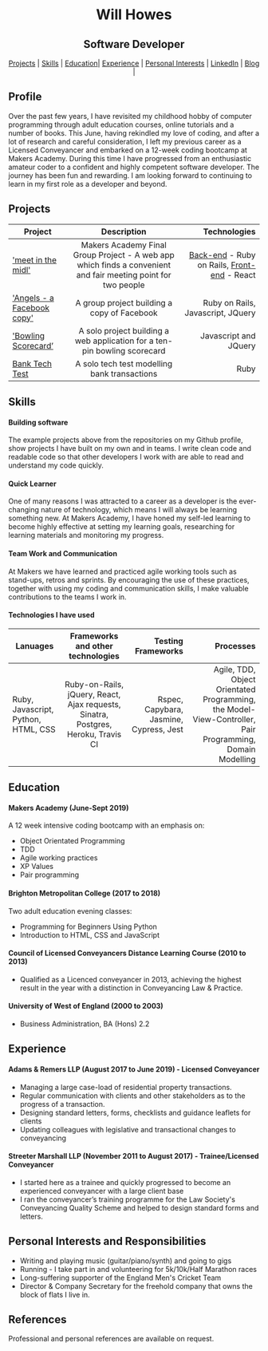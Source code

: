 <h1 align=center> Will Howes </h1>
<h2 align=center>Software Developer</h2>

<div align=center><a href="https://github.com/willhowes/CV#projects">Projects</a> | <a href="https://github.com/willhowes/CV#skills">Skills</a> | <a href="https://github.com/willhowes/CV#education">Education</a>|  <a href="https://github.com/willhowes/CV#experience">Experience</a> | <a href="https://github.com/willhowes/CV#personal-interests-and-responsibilities">Personal Interests</a> | <a href="https://www.linkedin.com/in/will-howes-12a9b529/" target="_blank">LinkedIn</a> |  <a href="https://medium.com/@williameldenhowes" target="_blank">Blog</a> |</div>

## Profile
Over the past few years, I have revisited my childhood hobby of computer programming through adult education courses, online tutorials and a number of books. This June, having rekindled my love of coding, and after a lot of research and careful consideration, I left my previous career as a Licensed Conveyancer and embarked on a 12-week coding bootcamp at Makers Academy. During this time I have progressed from an enthusiastic amateur coder to a confident and highly competent software developer. The journey has been fun and rewarding. I am looking forward to continuing to learn in my first role as a developer and beyond.

## Projects
| Project        | Description          | Technologies  |
| ------------- |:-------------:| -----:|
| ['meet in the midl'](https://github.com/willhowes/meet-in-the-middle-react-front-end) | Makers Academy Final Group Project - A web app which finds a convenient and fair meeting point for two people| [Back-end](https://github.com/willhowes/meet-in-the-middle-backend-api) - Ruby on Rails, [Front-end](https://github.com/willhowes/meet-in-the-middle-react-front-end) - React |
| ['Angels - a Facebook copy'](https://github.com/Kaymo1990/acebook---CharliesAngels)      | A group project building a copy of Facebook | Ruby on Rails, Javascript, JQuery |
| ['Bowling Scorecard’](https://github.com/willhowes/bowling-challenge)      | A solo project building a web application for a ten-pin bowling scorecard       | Javascript and JQuery |
| [Bank Tech Test](https://github.com/willhowes/bank_tech_test) | A solo tech test modelling bank transactions |  Ruby |

## Skills

#### Building software
The example projects above from the repositories on my Github profile, show projects I have built on my own and in teams. I write clean code and readable code so that other developers I work with are able to read and understand my code quickly.

#### Quick Learner
One of many reasons I was attracted to a career as a developer is the ever-changing nature of technology, which means I will always be learning something new. At Makers Academy, I have honed my self-led learning to become highly effective at setting my learning goals, researching for learning materials and monitoring my progress.

#### Team Work and Communication
At Makers we have learned and practiced agile working tools such as stand-ups, retros and sprints. By encouraging the use of these practices, together with using my coding and communication skills, I make valuable contributions to the teams I work in.  

#### Technologies I have used
| Lanuages        | Frameworks and other technologies          | Testing Frameworks  | Processes |
| ------------- |:-------------:| -----:| -----:|
| Ruby, Javascript, Python, HTML, CSS | Ruby-on-Rails, jQuery, React, Ajax requests, Sinatra, Postgres, Heroku, Travis CI | Rspec, Capybara, Jasmine, Cypress, Jest | Agile, TDD, Object Orientated Programming, the Model-View-Controller, Pair Programming, Domain Modelling |


## Education

#### Makers Academy (June-Sept 2019)
A 12 week intensive coding bootcamp with an emphasis on:
* Object Orientated Programming
* TDD
* Agile working practices
* XP Values
* Pair programming  

#### Brighton Metropolitan College (2017 to 2018)
Two adult education evening classes:
* Programming for Beginners Using Python
* Introduction to HTML, CSS and JavaScript

#### Council of Licensed Conveyancers Distance Learning Course (2010 to 2013)
- Qualified as a Licenced conveyancer in 2013, achieving the highest result in the year with a distinction in Conveyancing Law & Practice. 

#### University of West of England (2000 to 2003)
- Business Administration, BA (Hons) 2.2

## Experience

#### Adams & Remers LLP (August 2017 to June 2019) - Licensed Conveyancer
* Managing a large case-load of residential property transactions. 
* Regular communication with clients and other stakeholders as to the progress of a transaction. 
* Designing standard letters, forms, checklists and guidance leaflets for clients
* Updating colleagues with legislative and transactional changes to conveyancing

#### Streeter Marshall LLP (November 2011 to August 2017) - Trainee/Licensed Conveyancer
* I started here as a trainee and quickly progressed to become an experienced conveyancer with a large client base
* I ran the conveyancer’s training programme for the Law Society's Conveyancing Quality Scheme and helped to design standard forms and letters. 

## Personal Interests and Responsibilities
* Writing and playing music (guitar/piano/synth) and going to gigs
* Running - I take part in and volunteering for 5k/10k/Half Marathon races
* Long-suffering supporter of the England Men's Cricket Team
* Director & Company Secretary for the freehold company that owns the block of flats I live in.

## References
Professional and personal references are available on request.
